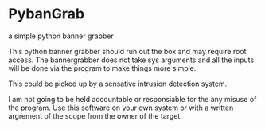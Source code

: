 # PybanGrab
a simple python banner grabber

This python banner grabber should run out the box and may require root access.
The bannergrabber does not take sys arguments and all the inputs will be done via the program to make things more simple. 

This could be picked up by a sensative intrusion detection system.

I am not going to be held accountable or responsiable for the any misuse of the program. Use this software on your own system or with a written argrement of the scope from the owner of the target.

